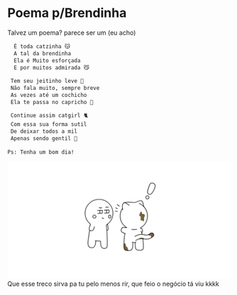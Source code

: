 # Poema p/Brendinha
Talvez um poema? parece ser um (eu acho)

```
  É toda catzinha 😽
  A tal da brendinha 
  Ela é Muito esforçada 
  E por muitos admirada 😼
```
```
 Tem seu jeitinho leve 🍃
 Não fala muito, sempre breve 
 As vezes até um cochicho 
 Ela te passa no capricho 👀
```
```
 Continue assim catgirl 🐈
 Com essa sua forma sutil
 De deixar todos a mil
 Apenas sendo gentil 🤍
```
`Ps: Tenha um bom dia!`

![Fico horrível isso kkkkk](brendinha.gif)
Que esse treco sirva pa tu pelo menos rir, que feio o negócio tá viu kkkk

